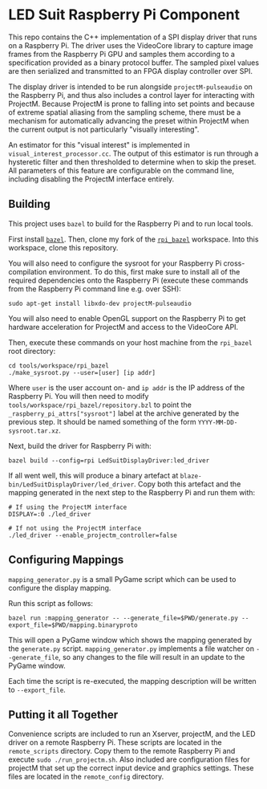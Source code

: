 # LED Suit Raspberry Pi Component

This repo contains the C++ implementation of a SPI display driver that runs on
a Raspberry Pi. The driver uses the VideoCore library to capture image frames
from the Raspberry Pi GPU and samples them according to a specification provided
as a binary protocol buffer. The sampled pixel values are then serialized and
transmitted to an FPGA display controller over SPI.

The display driver is intended to be run alongside `projectM-pulseaudio` on the
Raspberry Pi, and thus also includes a control layer for interacting with
ProjectM. Because ProjectM is prone to falling into set points and because of
extreme spatial aliasing from the sampling scheme, there must be a mechanism for
automatically advancing the preset within ProjectM when the current output is
not particularly "visually interesting".

An estimator for this "visual interest" is implemented in
`visual_interest_processor.cc`. The output of this estimator is run through a
hysteretic filter and then thresholded to determine when to skip the preset.
All parameters of this feature are configurable on the command line, including
disabling the ProjectM interface entirely.

## Building

This project uses `bazel` to build for the Raspberry Pi and to run local tools.

First install [`bazel`](https://github.com/bazelbuild/bazel/releases). Then,
clone my fork of the [`rpi_bazel`](https://github.com/fughilli/rpi_bazel)
workspace. Into this workspace, clone this repository.

You will also need to configure the sysroot for your Raspberry Pi
cross-compilation environment. To do this, first make sure to install all of the
required dependencies onto the Raspberry Pi (execute these commands from the
Raspberry Pi command line e.g. over SSH):

```
sudo apt-get install libxdo-dev projectM-pulseaudio

```

You will also need to enable OpenGL support on the Raspberry Pi to get hardware
acceleration for ProjectM and access to the VideoCore API.

Then, execute these commands on your host machine from the `rpi_bazel` root
directory:

```
cd tools/workspace/rpi_bazel
./make_sysroot.py --user=[user] [ip addr]
```

Where `user` is the user account on- and `ip addr` is the IP
address of the Raspberry Pi. You will then need to modify
`tools/workspace/rpi_bazel/repository.bzl` to point the
`_raspberry_pi_attrs["sysroot"]` label at the archive generated by the previous
step. It should be named something of the form `YYYY-MM-DD-sysroot.tar.xz`.

Next, build the driver for Raspberry Pi with:

```
bazel build --config=rpi LedSuitDisplayDriver:led_driver
```

If all went well, this will produce a binary artefact at
`blaze-bin/LedSuitDisplayDriver/led_driver`. Copy both this artefact and the
mapping generated in the next step to the Raspberry Pi and run them with:

```
# If using the ProjectM interface
DISPLAY=:0 ./led_driver

# If not using the ProjectM interface
./led_driver --enable_projectm_controller=false
```

## Configuring Mappings

`mapping_generator.py` is a small PyGame script which can be used to configure
the display mapping.

Run this script as follows:

```
bazel run :mapping_generator -- --generate_file=$PWD/generate.py --export_file=$PWD/mapping.binaryproto
```

This will open a PyGame window which shows the mapping generated by the
`generate.py` script. `mapping_generator.py` implements a file watcher on
`--generate_file`, so any changes to the file will result in an update to the
PyGame window.

Each time the script is re-executed, the mapping description will be written to
`--export_file`.

## Putting it all Together

Convenience scripts are included to run an Xserver, projectM, and the LED driver
on a remote Raspberry Pi. These scripts are located in the `remote_scripts`
directory. Copy them to the remote Raspberry Pi and execute
`sudo ./run_projectm.sh`. Also included are configuration files for projectM
that set up the correct input device and graphics settings. These files are
located in the `remote_config` directory.
